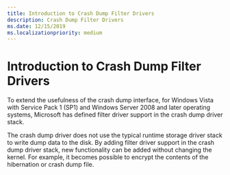 ```yaml
---
title: Introduction to Crash Dump Filter Drivers
description: Crash Dump Filter Drivers
ms.date: 12/15/2019
ms.localizationpriority: medium
---
```


# Introduction to Crash Dump Filter Drivers

To extend the usefulness of the crash dump interface, for Windows Vista with Service Pack 1 (SP1) and Windows Server 2008 and later operating systems, Microsoft has defined filter driver support in the crash dump driver stack.

The crash dump driver does not use the typical runtime storage driver stack to write dump data to the disk. By adding filter driver support in the crash dump driver stack, new functionality can be added without changing the kernel. For example, it becomes possible to encrypt the contents of the hibernation or crash dump file.
